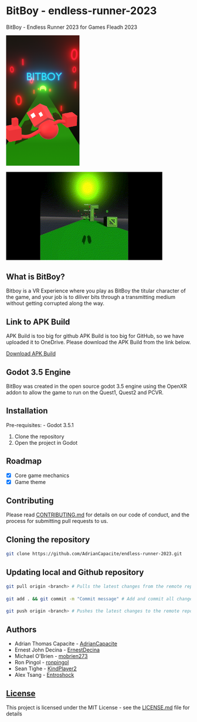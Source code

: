 # BitBoy - endless-runner-2023

BitBoy - Endless Runner 2023 for Games Fleadh 2023
<!-- Add img below -->
<img src="assets/images/BitBoyPoster.png" width="200px">

![BitBoy Gameplay](assets/images/bitboy-gameplay.gif)

## What is BitBoy?

Bitboy is a VR Experience where you play as BitBoy the titular character of the game, and your job is to diliver bits through a transmitting medium without getting corrupted along the way.

## Link to APK Build

APK Build is too big for github
APK Build is too big for GitHub, so we have uploaded it to OneDrive. Please download the APK Build from the link below.

[Download APK Build](https://1drv.ms/u/s!AuHZvBhYHXD0o45XPnqSqXm0O8Bbtw?e=aFIPh4)

## Godot 3.5 Engine

BitBoy was created in the open source godot 3.5 engine using the OpenXR addon to allow the game to run on the Quest1, Quest2 and PCVR.

## Installation

Pre-requisites:
    - Godot 3.5.1

1. Clone the repository
2. Open the project in Godot

## Roadmap

- [x] Core game mechanics
- [x] Game theme

## Contributing

Please read [CONTRIBUTING.md](CONTRIBUTING.md) for details on our code of conduct, and the process for submitting pull requests to us.

## Cloning the repository

```bash
git clone https://github.com/AdrianCapacite/endless-runner-2023.git
```

## Updating local and Github repository

```bash
git pull origin <branch> # Pulls the latest changes from the remote repository

git add . && git commit -m "Commit message" # Add and commit all changes to the local repository

git push origin <branch> # Pushes the latest changes to the remote repository
```

## Authors

- Adrian Thomas Capacite - [AdrianCapacite](https://github.com/AdrianCapacite)
- Ernest John Decina - [ErnestDecina](https://github.com/ErnestDecina)
- Michael O'Brien - [mobrien273](https://github.com/mobrien273)
- Ron Pingol - [ronpingol](https://github.com/ronpingol)
- Sean Tighe - [KindPlayer2](https://github.com/KindPlayer2)
- Alex Tsang - [Entroshock](https://github.com/Entroshock)

## [License](LICENSE.md)

This project is licensed under the MIT License - see the [LICENSE.md](LICENSE.md) file for details

